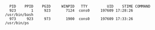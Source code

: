       PID    PPID    PGID     WINPID   TTY         UID    STIME COMMAND
      923       1     923       7124  cons0     197609 17:28:26 /usr/bin/bash
      973     923     973       1900  cons0     197609 17:33:26 /usr/bin/ps
